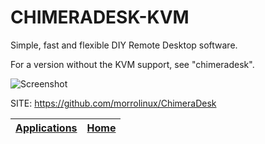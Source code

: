# CHIMERADESK-KVM
 
 Simple, fast and flexible DIY Remote Desktop software.
 
 For a version without the KVM support, see "chimeradesk".
 
 ![Screenshot](https://raw.githubusercontent.com/morrolinux/ChimeraDesk/main/media/ChimeraDesk_demo.gif)
 
 SITE: https://github.com/morrolinux/ChimeraDesk

 | [Applications](https://portable-linux-apps.github.io/apps.html) | [Home](https://portable-linux-apps.github.io)
 | --- | --- |
